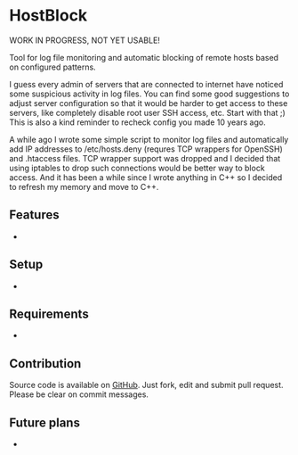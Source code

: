 HostBlock
=========

WORK IN PROGRESS, NOT YET USABLE!

Tool for log file monitoring and automatic blocking of remote hosts based on configured patterns.

I guess every admin of servers that are connected to internet have noticed some suspicious activity in log files. You can find some good suggestions to adjust server configuration so that it would be harder to get access to these servers, like completely disable root user SSH access, etc. Start with that ;) This is also a kind reminder to recheck config you made 10 years ago.

A while ago I wrote some simple script to monitor log files and automatically add IP addresses to /etc/hosts.deny (requres TCP wrappers for OpenSSH) and .htaccess files. TCP wrapper support was dropped and I decided that using iptables to drop such connections would be better way to block access. And it has been a while since I wrote anything in C++ so I decided to refresh my memory and move to C++.

Features
--------

 - 

Setup
-----

 - 

Requirements
------------

 -

Contribution
------------

Source code is available on [GitHub](https://github.com/tower9/hostblock). Just fork, edit and submit pull request. Please be clear on commit messages.

Future plans
------------

 - 